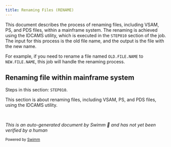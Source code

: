 ```yaml
---
title: Renaming Files (RENAME)
---
```

This document describes the process of renaming files, including VSAM, PS, and PDS files, within a mainframe system. The renaming is achieved using the IDCAMS utility, which is executed in the `STEP010` section of the job. The input for this process is the old file name, and the output is the file with the new name.

For example, if you need to rename a file named `OLD.FILE.NAME` to `NEW.FILE.NAME`, this job will handle the renaming process.

## Renaming file within mainframe system

Steps in this section: `STEP010`.

This section is about renaming files, including VSAM, PS, and PDS files, using the IDCAMS utility.

&nbsp;

*This is an auto-generated document by Swimm 🌊 and has not yet been verified by a human*

<SwmMeta version="3.0.0" repo-id="Z2l0aHViJTNBJTNBbXlNYWluZnJhbWUlM0ElM0FTd2ltbS1EZW1v" repo-name="myMainframe"><sup>Powered by [Swimm](/)</sup></SwmMeta>

